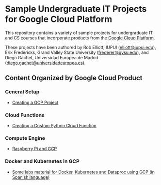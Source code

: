# Sample Undergraduate IT Projects for Google Cloud Platform

This repository contains a variety of sample projects for undergraduate IT and CS courses that incorporate products from the [Google Cloud Platform](https://cloud.google.com/).

These projects have been authored by Rob Elliott, IUPUI ([elliott@iupui.edu](mailto://elliott@iupui.edu)), Erik Fredericks, Grand Valley State University ([frederer@gvsu.edu](mailto://frederer@gvsu.edu)), and Diego Gachet, Universidad Europea de Madrid ([diego.gachet@universidadeuropea.es](mailto://diego.gachet@universidadeuropea.es)).


## Content Organized by Google Cloud Product

### General Setup
* [Creating a GCP Project](creating-gcp-project)

### Cloud Functions
* [Creating a Custom Python Cloud Function](custom-cloud-function-python)

### Compute Engine
* [Raspberry Pi and GCP](Raspberry-Pi-and-GCP)

### Docker and Kubernetes in GCP
* [Some labs material for Docker, Kubernetes and Dataproc using GCP (in Spanish language)  ](UEM-GCP-Spanish)
